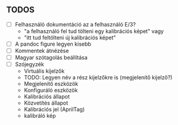 ## TODOS

- [ ] Felhasználó dokumentáció az a felhasználó E/3?
    - "a felhasználó fel tud tölteni egy kalibrációs képet" vagy
    - "itt tud feltölteni új kalibrációs képet"
- [ ] A pandoc figure legyen kisebb
- [ ] Kommentek átnézése
- [ ] Magyar szótagolás beállítása
- [ ] Szójegyzék
    - Virtuális kijelzők
    - TODO: Legyen név a rész kijelzőkre is (megjelenítő kijelző?)
    - Megjelenítő eszközök
    - Konfiguráló eszközök
    - Kalibrációs állapot
    - Közvetítés állapot
    - Kalibrációs jel (AprilTag)
    - kalibráló kép